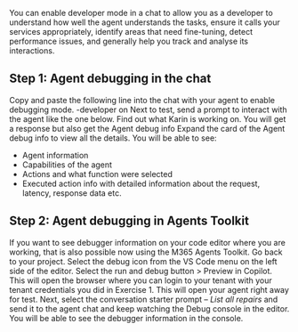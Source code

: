 You can enable developer mode in a chat to allow you as a developer to understand how well the agent understands the tasks, ensure it calls your services appropriately, identify areas that need fine-tuning, detect performance issues, and generally help you track and analyse its interactions.

## Step 1: Agent debugging in the chat
Copy and paste the following line into the chat with your agent to enable debugging mode.
-developer on
Next to test, send a prompt to interact with the agent like the one below.
Find out what Karin is working on.
You will get a response but also get the Agent debug info
Expand the card of the Agent debug info to view all the details.
You will be able to see: 
-	Agent information
-	Capabilities of the agent
-	Actions and what function were selected
-	Executed action info with detailed information about the request, latency, response data etc.

## Step 2: Agent debugging in Agents Toolkit
If you want to see debugger information on your code editor where you are working, that is also possible now using the M365 Agents Toolkit. 
Go back to your project.
Select the debug icon from the VS Code menu on the left side of the editor. 
Select the run and debug button > Preview in Copilot. This will open the browser where you can login to your tenant with your tenant credentials you did in Exercise 1. This will open your agent right away for test. 
Next, select the conversation starter prompt – *List all repairs* and send it to the agent chat and keep watching the Debug console in the editor.
You will be able to see the debugger information in the console. 
